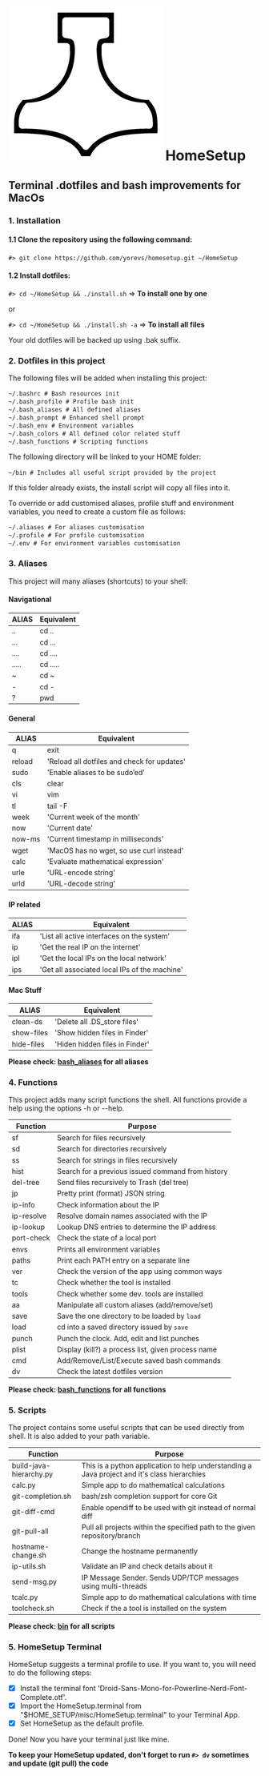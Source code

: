 # ![](logo.png) HomeSetup
## Terminal .dotfiles and bash improvements for MacOs

### 1. Installation

#### 1.1 Clone the repository using the following command:

`#> git clone https://github.com/yorevs/homesetup.git ~/HomeSetup`

#### 1.2 Install dotfiles:

`#> cd ~/HomeSetup && ./install.sh` => **To install one by one**

or

`#> cd ~/HomeSetup && ./install.sh -a` => **To install all files**

Your old dotfiles will be backed up using .bak suffix.

### 2. Dotfiles in this project

The following files will be added when installing this project:

```
~/.bashrc # Bash resources init
~/.bash_profile # Profile bash init
~/.bash_aliases # All defined aliases
~/.bash_prompt # Enhanced shell prompt
~/.bash_env # Environment variables
~/.bash_colors # All defined color related stuff
~/.bash_functions # Scripting functions
```

The following directory will be linked to your HOME folder:

`~/bin # Includes all useful script provided by the project`

If this folder already exists, the install script will copy all files into it.

To override or add customised aliases, profile stuff and environment variables, you need to create a custom file as follows:

```
~/.aliases # For aliases customisation
~/.profile # For profile customisation
~/.env # For environment variables customisation
```

### 3. Aliases

This project will many aliases (shortcuts) to your shell:

#### Navigational

ALIAS   | Equivalent
------- | ----------
..      | cd ..
...     | cd ...
....    | cd ....
.....   | cd .....
~       | cd ~
\-       | cd -
?       | pwd

#### General

ALIAS   | Equivalent
------- | -------
q       | exit
reload  | 'Reload all dotfiles and check for updates'
sudo    | 'Enable aliases to be sudo’ed'
cls     | clear
vi      | vim
tl      | tail -F
week    | 'Current week of the month' 
now     | 'Current date'
now-ms  | 'Current timestamp in milliseconds'
wget    | 'MacOS has no wget, so use curl instead'
calc    | 'Evaluate mathematical expression'
urle    | 'URL-encode string'
urld    | 'URL-decode string'

#### IP related

ALIAS   | Equivalent
------- | -------
ifa     | 'List all active interfaces on the system'
ip      | 'Get the real IP on the internet'
ipl     | 'Get the local IPs on the local network'
ips     | 'Get all associated local IPs of the machine'

#### Mac Stuff

ALIAS      | Equivalent
---------- | ----------
clean-ds   | 'Delete all .DS_store files'
show-files | 'Show hidden files in Finder'
hide-files | 'Hiden hidden files in Finder'

**Please check: [bash_aliases](./bash_aliases.sh) for all aliases**

### 4. Functions

This project adds many script functions the shell. All functions provide a help using the options -h or --help.

Function   | Purpose
---------- | ----------
sf         | Search for files recursively
sd         | Search for directories recursively
ss         | Search for strings in files recursively
hist       | Search for a previous issued command from history
del-tree   | Send files recursively to Trash (del tree)
jp         | Pretty print (format) JSON string
ip-info    | Check information about the IP
ip-resolve | Resolve domain names associated with the IP
ip-lookup  | Lookup DNS entries to determine the IP address
port-check | Check the state of a local port
envs       | Prints all environment variables
paths      | Print each PATH entry on a separate line
ver        | Check the version of the app using common ways
tc         | Check whether the tool is installed
tools      | Check whether some dev. tools are installed
aa         | Manipulate all custom aliases (add/remove/set)
save       | Save the one directory to be loaded by `load`
load       | cd into a saved directory issued by `save`
punch      | Punch the clock. Add, edit and list punches
plist      | Display (kill?) a process list, given process name
cmd        | Add/Remove/List/Execute saved bash commands
dv         | Check the latest dotfiles version

**Please check: [bash_functions](./bash_functions.sh) for all functions**

### 5. Scripts

The project contains some useful scripts that can be used directly from shell. It is also added to your path variable.

Function                | Purpose
----------------------- | -----------------------
build-java-hierarchy.py | This is a python application to help understanding a Java project and it's class hierarchies
calc.py                 | Simple app to do mathematical calculations
git-completion.sh       | bash/zsh completion support for core Git
git-diff-cmd            | Enable opendiff to be used with git instead of normal diff
git-pull-all            | Pull all projects within the specified path to the given repository/branch
hostname-change.sh      | Change the hostname permanently
ip-utils.sh             | Validate an IP and check details about it
send-msg.py             | IP Message Sender. Sends UDP/TCP messages using multi-threads
tcalc.py                | Simple app to do mathematical calculations with time 
toolcheck.sh            | Check if the a tool is installed on the system

**Please check: [bin](./bin) for all scripts**

### 5. HomeSetup Terminal

HomeSetup suggests a terminal profile to use. If you want to, you will need to do the following steps:

* [x] Install the terminal font 'Droid-Sans-Mono-for-Powerline-Nerd-Font-Complete.otf'.
* [x] Import the HomeSetup.terminal from "$HOME_SETUP/misc/HomeSetup.terminal" to your Terminal App.
* [x] Set HomeSetup as the default profile.

Done! Now you have your terminal just like mine.

**To keep your HomeSetup updated, don't forget to run `#> dv` sometimes and update (git pull) the code**

